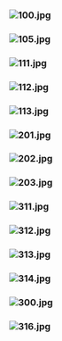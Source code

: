 ### ![100.jpg](https://ewwgene.github.io/Fireplaces_03-04/100.jpg)
### ![105.jpg](https://ewwgene.github.io/Fireplaces_03-04/105.jpg)
### ![111.jpg](https://ewwgene.github.io/Fireplaces_03-04/111.jpg)
### ![112.jpg](https://ewwgene.github.io/Fireplaces_03-04/112.jpg)
### ![113.jpg](https://ewwgene.github.io/Fireplaces_03-04/113.jpg)
### ![201.jpg](https://ewwgene.github.io/Fireplaces_03-04/Making/201.jpg)
### ![202.jpg](https://ewwgene.github.io/Fireplaces_03-04/Making/202.jpg)
### ![203.jpg](https://ewwgene.github.io/Fireplaces_03-04/Making/203.jpg)
### ![311.jpg](https://ewwgene.github.io/Fireplaces_03-04/Making/311.jpg)
### ![312.jpg](https://ewwgene.github.io/Fireplaces_03-04/Making/312.jpg)
### ![313.jpg](https://ewwgene.github.io/Fireplaces_03-04/Making/313.jpg)
### ![314.jpg](https://ewwgene.github.io/Fireplaces_03-04/Making/314.jpg)
### ![300.jpg](https://ewwgene.github.io/Fireplaces_03-04/300.jpg)
### ![316.jpg](https://ewwgene.github.io/Fireplaces_03-04/316.jpg)
